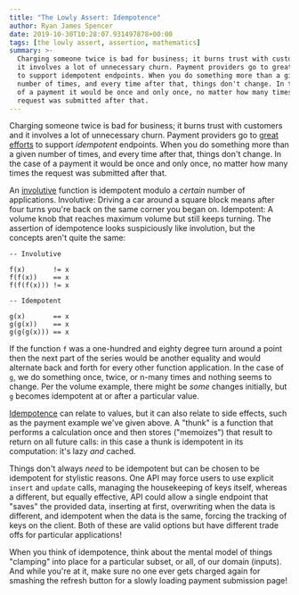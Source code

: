 ```yaml
---
title: "The Lowly Assert: Idempotence"
author: Ryan James Spencer
date: 2019-10-30T10:28:07.931497878+00:00
tags: [the lowly assert, assertion, mathematics]
summary: >-
  Charging someone twice is bad for business; it burns trust with customers and
  it involves a lot of unnecessary churn. Payment providers go to great efforts
  to support idempotent endpoints. When you do something more than a given
  number of times, and every time after that, things don't change. In the case
  of a payment it would be once and only once, no matter how many times the
  request was submitted after that.
---
```


Charging someone twice is bad for business; it burns trust with customers and it
involves a lot of unnecessary churn. Payment providers go to [great
efforts](https://stripe.com/au/blog/idempotency) to support _idempotent_
endpoints. When you do something more than a given number of times, and every
time after that, things don't change. In the case of a payment it would be once
and only once, no matter how many times the request was submitted after that.

An
[involutive](https://www.justanotherdot.com/posts/the-lowly-assert-involution.html)
function is idempotent modulo a _certain_ number of applications. Involutive:
Driving a car around a square block means after four turns you're back on the
same corner you began on. Idempotent: A volume knob that reaches maximum volume
but still keeps turning. The assertion of idempotence looks suspiciously like
involution, but the concepts aren't quite the same:

```
-- Involutive

f(x)       != x
f(f(x))    == x
f(f(f(x))) != x

-- Idempotent

g(x)       == x
g(g(x))    == x
g(g(g(x))) == x
```

If the function `f` was a one-hundred and eighty degree turn around a point then
the next part of the series would be another equality and would alternate back
and forth for every other function application. In the case of `g`, we do
something once, twice, or n-many times and nothing seems to change. Per the
volume example, there might be _some_ changes initially, but `g` becomes
idempotent at or after a particular value.

[Idempotence](https://en.wikipedia.org/wiki/Idempotence) can relate to values,
but it can also relate to side effects, such as the payment example we've given
above. A "thunk" is a function that performs a calculation once and then stores
("memoizes") that result to return on all future calls: in this case a thunk is
idempotent in its computation: it's lazy _and_ cached.

Things don't always _need_ to be idempotent but can be chosen to be idempotent
for stylistic reasons. One API may force users to use explicit `insert` and
`update` calls, managing the housekeeping of keys itself, whereas a different,
but equally effective, API could allow a single endpoint that "saves" the
provided data, inserting at first, overwriting when the data is different, and
idempotent when the data is the same, forcing the tracking of keys on the
client. Both of these are valid options but have different trade offs for
particular applications!

When you think of idempotence, think about the mental model of things "clamping"
into place for a particular subset, or all, of our domain (inputs). And while
you're at it, make sure no one ever gets charged again for smashing the refresh
button for a slowly loading payment submission page!
